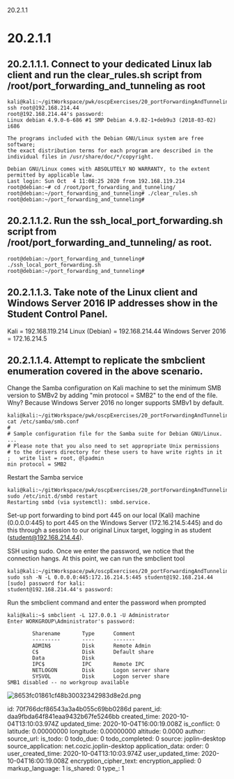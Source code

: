 20.2.1.1

# 20.2.1.1

## 20.2.1.1.1. Connect to your dedicated Linux lab client and run the **clear_rules.sh** script from **/root/port_forwarding_and_tunneling** as root
```plaintext
kali@kali:~/gitWorkspace/pwk/oscpExercises/20_portForwardingAndTunneling$ ssh root@192.168.214.44
root@192.168.214.44's password: 
Linux debian 4.9.0-6-686 #1 SMP Debian 4.9.82-1+deb9u3 (2018-03-02) i686

The programs included with the Debian GNU/Linux system are free software;
the exact distribution terms for each program are described in the
individual files in /usr/share/doc/*/copyright.

Debian GNU/Linux comes with ABSOLUTELY NO WARRANTY, to the extent
permitted by applicable law.
Last login: Sun Oct  4 11:08:25 2020 from 192.168.119.214
root@debian:~# cd /root/port_forwarding_and_tunneling/
root@debian:~/port_forwarding_and_tunneling# ./clear_rules.sh 
root@debian:~/port_forwarding_and_tunneling#
```


## 20.2.1.1.2. Run the **ssh_local_port_forwarding.sh** script from **/root/port_forwarding_and_tunneling/** as root.

```plaintext
root@debian:~/port_forwarding_and_tunneling# ./ssh_local_port_forwarding.sh 
root@debian:~/port_forwarding_and_tunneling#
```


## 20.2.1.1.3. Take note of the Linux client and Windows Server 2016 IP addresses show in the Student Control Panel.

Kali				= 192.168.119.214
Linux (Debian)		= 192.168.214.44
Windows Server 2016	= 172.16.214.5



## 20.2.1.1.4. Attempt to replicate the smbclient enumeration covered in the above scenario. 

Change the Samba configuration on Kali machine to set the minimum SMB version to SMBv2 by adding "min protocol = SMB2" to the end of the file. Wny? Because Windows Server 2016 no longer supports SMBv1 by default.

```plaintext
kali@kali:~/gitWorkspace/pwk/oscpExercises/20_portForwardingAndTunneling$ cat /etc/samba/smb.conf 
#
# Sample configuration file for the Samba suite for Debian GNU/Linux.
...
# Please note that you also need to set appropriate Unix permissions
# to the drivers directory for these users to have write rights in it
;   write list = root, @lpadmin
min protocol = SMB2
```

Restart the Samba service
```plaintext
kali@kali:~/gitWorkspace/pwk/oscpExercises/20_portForwardingAndTunneling$ sudo /etc/init.d/smbd restart
Restarting smbd (via systemctl): smbd.service.
```


Set-up port forwarding to bind port 445 on our local (Kali) machine (0.0.0.0:445) to port 445 on the Windows Server (172.16.214.5:445) and do this through a session to our original Linux target, logging in as student (student@192.168.214.44).

SSH using sudo. Once we enter the password, we notice that the connection hangs. At this point, we can run the smbclient tool
```plaintext
kali@kali:~/gitWorkspace/pwk/oscpExercises/20_portForwardingAndTunneling$ sudo ssh -N -L 0.0.0.0:445:172.16.214.5:445 student@192.168.214.44
[sudo] password for kali: 
student@192.168.214.44's password: 

```

Run the smbclient command and enter the password when prompted
```plaintext
kali@kali:~$ smbclient -L 127.0.0.1 -U Administrator
Enter WORKGROUP\Administrator's password: 

        Sharename       Type      Comment
        ---------       ----      -------
        ADMIN$          Disk      Remote Admin
        C$              Disk      Default share
        Data            Disk      
        IPC$            IPC       Remote IPC
        NETLOGON        Disk      Logon server share 
        SYSVOL          Disk      Logon server share 
SMB1 disabled -- no workgroup available
```
![8653fc01861cf48b30032342983d8e2d.png](:/b7ac6d468f4e4f6389ac115e2fdfb2ad)












id: 70f766dcf86543a3a4b055c69bb0286d
parent_id: daa9fbda64f841eaa9432b67fe5246bb
created_time: 2020-10-04T13:10:03.974Z
updated_time: 2020-10-04T16:00:19.008Z
is_conflict: 0
latitude: 0.00000000
longitude: 0.00000000
altitude: 0.0000
author: 
source_url: 
is_todo: 0
todo_due: 0
todo_completed: 0
source: joplin-desktop
source_application: net.cozic.joplin-desktop
application_data: 
order: 0
user_created_time: 2020-10-04T13:10:03.974Z
user_updated_time: 2020-10-04T16:00:19.008Z
encryption_cipher_text: 
encryption_applied: 0
markup_language: 1
is_shared: 0
type_: 1